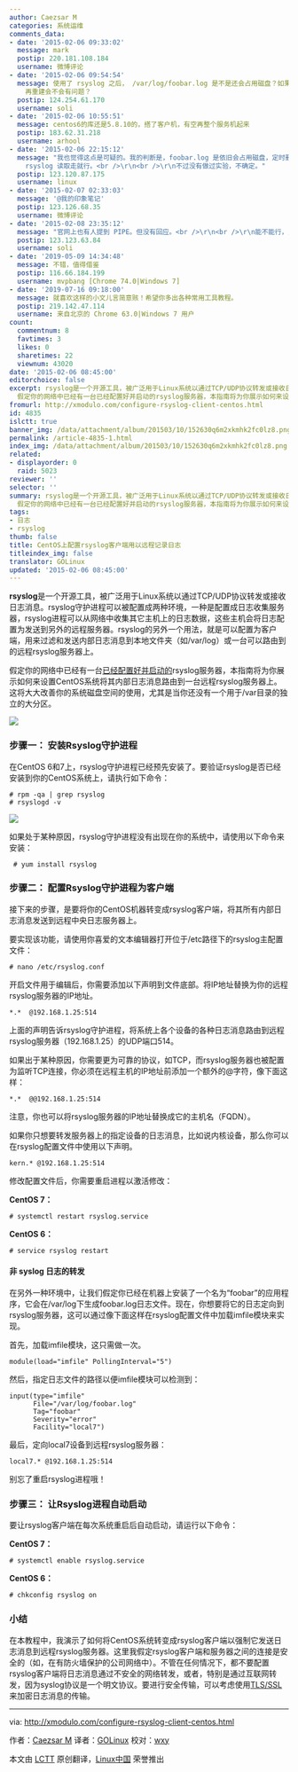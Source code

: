 ```yaml
---
author: Caezsar M
categories: 系统运维
comments_data:
- date: '2015-02-06 09:33:02'
  message: mark
  postip: 220.181.108.184
  username: 微博评论
- date: '2015-02-06 09:54:54'
  message: 使用了 rsyslog 之后， /var/log/foobar.log 是不是还会占用磁盘？如果定时删除 /var/log/foobar.log
    再重建会不会有问题？
  postip: 124.254.61.170
  username: soli
- date: '2015-02-06 10:55:51'
  message: centos6的库还是5.8.10的，搭了客户机，有空再整个服务机起来
  postip: 183.62.31.218
  username: arhool
- date: '2015-02-06 22:15:12'
  message: "我也觉得这点是可疑的。我的判断是，foobar.log 是依旧会占用磁盘，定时删除不会有问题。<br />\r\n<br />\r\n个人觉得，这个问题也许可以这样解决？即将该日志文件定义一个管道（pipe），这样
    rsyslog 读取走就行。<br />\r\n<br />\r\n不过没有做过实验，不确定。"
  postip: 123.120.87.175
  username: linux
- date: '2015-02-07 02:33:03'
  message: '@我的印象笔记'
  postip: 123.126.68.35
  username: 微博评论
- date: '2015-02-08 23:35:12'
  message: "官网上也有人提到 PIPE。但没有回应。<br />\r\n<br />\r\n能不能行，只能实验一下才知道了。"
  postip: 123.123.63.84
  username: soli
- date: '2019-05-09 14:34:48'
  message: 不错，值得借鉴
  postip: 116.66.184.199
  username: mvpbang [Chrome 74.0|Windows 7]
- date: '2019-07-16 09:18:00'
  message: 就喜欢这样的小文儿言简意赅！希望你多出各种常用工具教程。
  postip: 219.142.47.114
  username: 来自北京的 Chrome 63.0|Windows 7 用户
count:
  commentnum: 8
  favtimes: 3
  likes: 0
  sharetimes: 22
  viewnum: 43020
date: '2015-02-06 08:45:00'
editorchoice: false
excerpt: rsyslog是一个开源工具，被广泛用于Linux系统以通过TCP/UDP协议转发或接收日志消息。rsyslog守护进程可以被配置成两种环境，一种是配置成日志收集服务器，rsyslog进程可以从网络中收集其它主机上的日志数据，这些主机会将日志配置为发送到另外的远程服务器。rsyslog的另外一个用法，就是可以配置为客户端，用来过滤和发送内部日志消息到本地文件夹（如/var/log）或一台可以路由到的远程rsyslog服务器上。
  假定你的网络中已经有一台已经配置好并启动的rsyslog服务器，本指南将为你展示如何来设置CentOS系统将其内部日志消息路由到一台远程r
fromurl: http://xmodulo.com/configure-rsyslog-client-centos.html
id: 4835
islctt: true
banner_img: /data/attachment/album/201503/10/152630q6m2xkmhk2fc0lz8.png
permalink: /article-4835-1.html
index_img: /data/attachment/album/201503/10/152630q6m2xkmhk2fc0lz8.png.thumb.jpg
related:
- displayorder: 0
  raid: 5023
reviewer: ''
selector: ''
summary: rsyslog是一个开源工具，被广泛用于Linux系统以通过TCP/UDP协议转发或接收日志消息。rsyslog守护进程可以被配置成两种环境，一种是配置成日志收集服务器，rsyslog进程可以从网络中收集其它主机上的日志数据，这些主机会将日志配置为发送到另外的远程服务器。rsyslog的另外一个用法，就是可以配置为客户端，用来过滤和发送内部日志消息到本地文件夹（如/var/log）或一台可以路由到的远程rsyslog服务器上。
  假定你的网络中已经有一台已经配置好并启动的rsyslog服务器，本指南将为你展示如何来设置CentOS系统将其内部日志消息路由到一台远程r
tags:
- 日志
- rsyslog
thumb: false
title: CentOS上配置rsyslog客户端用以远程记录日志
titleindex_img: false
translator: GOLinux
updated: '2015-02-06 08:45:00'
---
```


**rsyslog**是一个开源工具，被广泛用于Linux系统以通过TCP/UDP协议转发或接收日志消息。rsyslog守护进程可以被配置成两种环境，一种是配置成日志收集服务器，rsyslog进程可以从网络中收集其它主机上的日志数据，这些主机会将日志配置为发送到另外的远程服务器。rsyslog的另外一个用法，就是可以配置为客户端，用来过滤和发送内部日志消息到本地文件夹（如/var/log）或一台可以路由到的远程rsyslog服务器上。


假定你的网络中已经有一台[已经配置好并启动的](http://linux.cn/article-5023-1.html)rsyslog服务器，本指南将为你展示如何来设置CentOS系统将其内部日志消息路由到一台远程rsyslog服务器上。这将大大改善你的系统磁盘空间的使用，尤其是当你还没有一个用于/var目录的独立的大分区。


![](/data/attachment/album/201503/10/152630q6m2xkmhk2fc0lz8.png)


### 步骤一： 安装Rsyslog守护进程


在CentOS 6和7上，rsyslog守护进程已经预先安装了。要验证rsyslog是否已经安装到你的CentOS系统上，请执行如下命令：



```
# rpm -qa | grep rsyslog
# rsyslogd -v 

```

![](/data/attachment/album/201502/06/084555h6c44qppq4dxw6qc.jpg)


如果处于某种原因，rsyslog守护进程没有出现在你的系统中，请使用以下命令来安装：



```
 # yum install rsyslog 

```

### 步骤二： 配置Rsyslog守护进程为客户端


接下来的步骤，是要将你的CentOS机器转变成rsyslog客户端，将其所有内部日志消息发送到远程中央日志服务器上。


要实现该功能，请使用你喜爱的文本编辑器打开位于/etc路径下的rsyslog主配置文件：



```
# nano /etc/rsyslog.conf 

```

开启文件用于编辑后，你需要添加以下声明到文件底部。将IP地址替换为你的远程rsyslog服务器的IP地址。



```
*.*  @192.168.1.25:514 

```

上面的声明告诉rsyslog守护进程，将系统上各个设备的各种日志消息路由到远程rsyslog服务器（192.168.1.25）的UDP端口514。


如果出于某种原因，你需要更为可靠的协议，如TCP，而rsyslog服务器也被配置为监听TCP连接，你必须在远程主机的IP地址前添加一个额外的@字符，像下面这样：



```
*.*  @@192.168.1.25:514 

```

注意，你也可以将rsyslog服务器的IP地址替换成它的主机名（FQDN）。


如果你只想要转发服务器上的指定设备的日志消息，比如说内核设备，那么你可以在rsyslog配置文件中使用以下声明。



```
kern.* @192.168.1.25:514 

```

修改配置文件后，你需要重启进程以激活修改：


**CentOS 7：**



```
# systemctl restart rsyslog.service 

```

**CentOS 6：**



```
# service rsyslog restart 

```

#### 非 syslog 日志的转发


在另外一种环境中，让我们假定你已经在机器上安装了一个名为“foobar”的应用程序，它会在/var/log下生成foobar.log日志文件。现在，你想要将它的日志定向到rsyslog服务器，这可以通过像下面这样在rsyslog配置文件中加载imfile模块来实现。


首先，加载imfile模块，这只需做一次。



```
module(load="imfile" PollingInterval="5") 

```

然后，指定日志文件的路径以便imfile模块可以检测到：



```
input(type="imfile"
      File="/var/log/foobar.log"
      Tag="foobar"
      Severity="error"
      Facility="local7")

```

最后，定向local7设备到远程rsyslog服务器：



```
local7.* @192.168.1.25:514

```

别忘了重启rsyslog进程哦！


### 步骤三： 让Rsyslog进程自动启动


要让rsyslog客户端在每次系统重启后自动启动，请运行以下命令：


**CentOS 7：**



```
# systemctl enable rsyslog.service 

```

**CentOS 6：**



```
# chkconfig rsyslog on 

```

### 小结


在本教程中，我演示了如何将CentOS系统转变成rsyslog客户端以强制它发送日志消息到远程rsyslog服务器。这里我假定rsyslog客户端和服务器之间的连接是安全的（如，在有防火墙保护的公司网络中）。不管在任何情况下，都不要配置rsyslog客户端将日志消息通过不安全的网络转发，或者，特别是通过互联网转发，因为syslog协议是一个明文协议。要进行安全传输，可以考虑使用[TLS/SSL](http://www.rsyslog.com/doc/rsyslog_tls.html)来加密日志消息的传输。




---


via: <http://xmodulo.com/configure-rsyslog-client-centos.html>


作者：[Caezsar M](http://xmodulo.com/author/caezsar) 译者：[GOLinux](https://github.com/GOLinux) 校对：[wxy](https://github.com/wxy)


本文由 [LCTT](https://github.com/LCTT/TranslateProject) 原创翻译，[Linux中国](http://linux.cn/) 荣誉推出